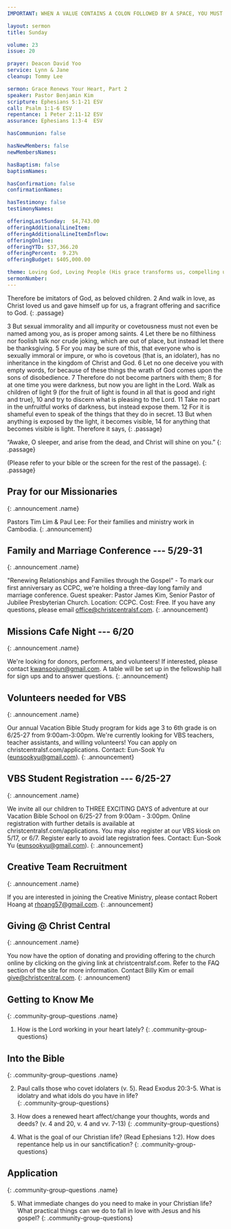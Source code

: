 ```yaml
---
IMPORTANT: WHEN A VALUE CONTAINS A COLON FOLLOWED BY A SPACE, YOU MUST USE &#58;

layout: sermon
title: Sunday

volume: 23
issue: 20

prayer: Deacon David Yoo
service: Lynn & Jane
cleanup: Tommy Lee

sermon: Grace Renews Your Heart, Part 2
speaker: Pastor Benjamin Kim
scripture: Ephesians 5:1-21 ESV
call: Psalm 1:1-6 ESV
repentance: 1 Peter 2:11-12 ESV
assurance: Ephesians 1:3-4  ESV

hasCommunion: false

hasNewMembers: false
newMembersNames:

hasBaptism: false
baptismNames: 

hasConfirmation: false
confirmationNames: 

hasTestimony: false
testimonyNames:

offeringLastSunday:  $4,743.00
offeringAdditionalLineItem: 
offeringAdditionalLineItemInflow: 
offeringOnline: 
offeringYTD: $37,366.20
offeringPercent:  9.23% 
offeringBudget: $405,000.00

theme: Loving God, Loving People (His grace transforms us, compelling us to love others)
sermonNumber: 
---
```

Therefore be imitators of God, as beloved children. 2 And walk in love, as Christ loved us and gave himself up for us, a fragrant offering and sacrifice to God.
{: .passage}

3 But sexual immorality and all impurity or covetousness must not even be named among you, as is proper among saints. 4 Let there be no filthiness nor foolish talk nor crude joking, which are out of place, but instead let there be thanksgiving. 5 For you may be sure of this, that everyone who is sexually immoral or impure, or who is covetous (that is, an idolater), has no inheritance in the kingdom of Christ and God. 6 Let no one deceive you with empty words, for because of these things the wrath of God comes upon the sons of disobedience. 7 Therefore do not become partners with them; 8 for at one time you were darkness, but now you are light in the Lord. Walk as children of light 9 (for the fruit of light is found in all that is good and right and true), 10 and try to discern what is pleasing to the Lord. 11 Take no part in the unfruitful works of darkness, but instead expose them. 12 For it is shameful even to speak of the things that they do in secret. 13 But when anything is exposed by the light, it becomes visible, 14 for anything that becomes visible is light. Therefore it says,
{: .passage}

“Awake, O sleeper,
    and arise from the dead,
and Christ will shine on you.”
{: .passage}

(Please refer to your bible or the screen for the rest of the passage).
{: .passage}




## Pray for our Missionaries
{: .announcement .name}

Pastors Tim Lim & Paul Lee: For their families and ministry work in Cambodia.
{: .announcement}

## Family and Marriage Conference --- 5/29-31
{: .announcement .name}

"Renewing Relationships and Families through the Gospel" - To mark our first anniversary as CCPC, we're holding a three-day long family and marriage conference. Guest speaker: Pastor James Kim, Senior Pastor of Jubilee Presbyterian Church. Location: CCPC. Cost: Free. If you have any questions, please email office@christcentralsf.com.
{: .announcement}

## Missions Cafe Night --- 6/20
{: .announcement .name}

We're looking for donors, performers, and volunteers! If interested, please contact kwansoojun@gmail.com. A table will be set up in the fellowship hall for sign ups and to answer questions.
{: .announcement}

## Volunteers needed for VBS
{: .announcement .name}

Our annual Vacation Bible Study program for kids age 3 to 6th grade is on 6/25-27 from 9:00am-3:00pm. We're currently looking for VBS teachers, teacher assistants, and willing volunteers! You can apply on christcentralsf.com/applications. Contact: Eun-Sook Yu (eunsookyu@gmail.com).
{: .announcement}

## VBS Student Registration --- 6/25-27
{: .announcement .name}

We invite all our children to THREE EXCITING DAYS of adventure at our Vacation Bible School on 6/25-27 from 9:00am - 3:00pm. Online registration with further details is available at christcentralsf.com/applications.  You may also register at our VBS kiosk on 5/17, or 6/7.  Register early to avoid late registration fees. Contact: Eun-Sook Yu (eunsookyu@gmail.com).
{: .announcement}

## Creative Team Recruitment
{: .announcement .name}

If you are interested in joining the Creative Ministry, please contact Robert Hoang at rhoang57@gmail.com.
{: .announcement}

## Giving @ Christ Central
{: .announcement .name}

You now have the option of donating and providing offering to the church online by clicking on the giving link at christcentralsf.com. Refer to the FAQ section of the site for more information. Contact Billy Kim or email give@christcentral.com. 
{: .announcement}




## Getting to Know Me
{: .community-group-questions .name}

1) How is the Lord working in your heart lately?
{: .community-group-questions}

## Into the Bible
{: .community-group-questions .name}

2) Paul calls those who covet idolaters (v. 5). Read Exodus 20:3-5. What is idolatry and what idols do you have in life?  
{: .community-group-questions}

3) How does a renewed heart affect/change your thoughts, words and deeds? (v. 4 and 20, v. 4 and vv. 7-13) 
{: .community-group-questions}

4) What is the goal of our Christian life? (Read Ephesians 1:2). How does repentance help us in our sanctification? 
{: .community-group-questions}

## Application
{: .community-group-questions .name}

5) What immediate changes do you need to make in your Christian life? What practical things can we do to fall in love with Jesus and his gospel?
{: .community-group-questions}


 